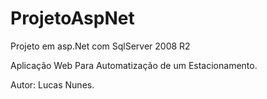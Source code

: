 # ProjetoAspNet

Projeto em asp.Net com SqlServer 2008 R2

Aplicação Web Para Automatização de um Estacionamento.

Autor: Lucas Nunes.
